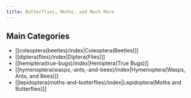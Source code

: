 ```yaml
---
title: Butterflies, Moths, and Much More
---
```

## Main Categories

- [[coleoptera(beetles)/index|Coleoptera(Beetles)]]
- [[diptera(flies)/index|Diptera(Flies)]]
- [[hemiptera(true-bugs)/index|Hemiptera(True Bugs)]]
- [[hymenoptera(wasps,-ants,-and-bees)/index|Hymenoptera(Wasps, Ants, and Bees)]]
- [[lepidoptera(moths-and-butterflies)/index|Lepidoptera(Moths and Butterflies)]]







